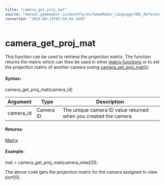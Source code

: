 ```yaml
---
title: "camera_get_proj_mat"
source: "manual.gamemaker.io/monthly/en/GameMaker_Language/GML_Reference/Cameras_And_Display/Cameras_And_Viewports/camera_get_proj_mat.htm"
converted: "2025-09-14T03:59:44.149Z"
---
```


# camera\_get\_proj\_mat

This function can be used to retrieve the projection matrix. The function returns the matrix which can then be used in other [matrix functions](../../Maths_And_Numbers/Matrix_Functions/Matrix_Functions.md) or to set the projection matrix of another camera (using [camera\_set\_proj\_mat()](../../../../../../../GameMaker_Language/GML_Reference/Cameras_And_Display/Cameras_And_Viewports/camera_set_proj_mat.md)).

#### Syntax:

camera\_get\_proj\_mat(camera\_id)

| Argument | Type | Description |
| --- | --- | --- |
| camera_id | Camera ID | The unique camera ID value returned when you created the camera |

#### Returns:

[Matrix](../../Maths_And_Numbers/Matrix_Functions/Matrix_Functions.md)

#### Example:

mat = camera\_get\_proj\_mat(camera\_view\[0\]);

The above code gets the projection matrix for the camera assigned to view port\[0\].